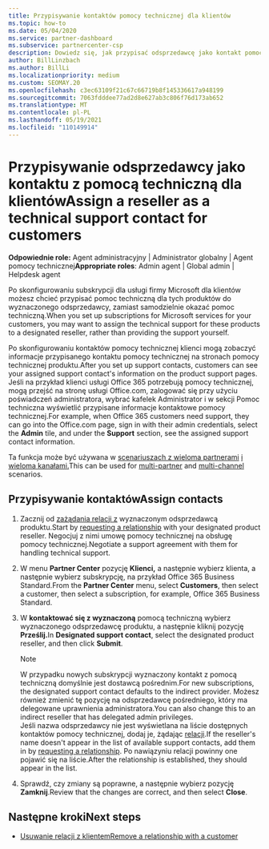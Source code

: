 ```yaml
---
title: Przypisywanie kontaktów pomocy technicznej dla klientów
ms.topic: how-to
ms.date: 05/04/2020
ms.service: partner-dashboard
ms.subservice: partnercenter-csp
description: Dowiedz się, jak przypisać odsprzedawcę jako kontakt pomocy technicznej dla klientów, którzy mają subskrypcje usługi usługi firmy Microsoft.
author: BillLinzbach
ms.author: BillLi
ms.localizationpriority: medium
ms.custom: SEOMAY.20
ms.openlocfilehash: c3ec63109f21c67c66719b8f145336617a948199
ms.sourcegitcommit: 7063fdddee77ad2d8e627ab3c806f76d173ab652
ms.translationtype: MT
ms.contentlocale: pl-PL
ms.lasthandoff: 05/19/2021
ms.locfileid: "110149914"
---
```

# <a name="assign-a-reseller-as-a-technical-support-contact-for-customers"></a><span data-ttu-id="5e7ad-103">Przypisywanie odsprzedawcy jako kontaktu z pomocą techniczną dla klientów</span><span class="sxs-lookup"><span data-stu-id="5e7ad-103">Assign a reseller as a technical support contact for customers</span></span>

<span data-ttu-id="5e7ad-104">**Odpowiednie role:** Agent administracyjny | Administrator globalny | Agent pomocy technicznej</span><span class="sxs-lookup"><span data-stu-id="5e7ad-104">**Appropriate roles**: Admin agent | Global admin | Helpdesk agent</span></span>


<span data-ttu-id="5e7ad-105">Po skonfigurowaniu subskrypcji dla usługi firmy Microsoft dla klientów możesz chcieć przypisać pomoc techniczną dla tych produktów do wyznaczonego odsprzedawcy, zamiast samodzielnie okazać pomoc techniczną.</span><span class="sxs-lookup"><span data-stu-id="5e7ad-105">When you set up subscriptions for Microsoft services for your customers, you may want to assign the technical support for these products to a designated reseller, rather than providing the support yourself.</span></span>

<span data-ttu-id="5e7ad-106">Po skonfigurowaniu kontaktów pomocy technicznej klienci mogą zobaczyć informacje przypisanego kontaktu pomocy technicznej na stronach pomocy technicznej produktu.</span><span class="sxs-lookup"><span data-stu-id="5e7ad-106">After you set up support contacts, customers can see your assigned support contact's information on the product support pages.</span></span> <span data-ttu-id="5e7ad-107">Jeśli na przykład klienci usługi Office 365 potrzebują pomocy technicznej, mogą przejść na stronę usługi  Office.com, zalogować  się przy użyciu poświadczeń administratora, wybrać kafelek Administrator i w sekcji Pomoc techniczna wyświetlić przypisane informacje kontaktowe pomocy technicznej.</span><span class="sxs-lookup"><span data-stu-id="5e7ad-107">For example, when Office 365 customers need support, they can go into the Office.com page, sign in with their admin credentials, select the **Admin** tile, and under the **Support** section, see the assigned support contact information.</span></span>

<span data-ttu-id="5e7ad-108">Ta funkcja może być używana w [scenariuszach z wieloma partnerami](multipartner.md) [i wieloma kanałami.](multichannel.md)</span><span class="sxs-lookup"><span data-stu-id="5e7ad-108">This can be used for [multi-partner](multipartner.md) and [multi-channel](multichannel.md) scenarios.</span></span> 


## <a name="assign-contacts"></a><span data-ttu-id="5e7ad-109">Przypisywanie kontaktów</span><span class="sxs-lookup"><span data-stu-id="5e7ad-109">Assign contacts</span></span>

1. <span data-ttu-id="5e7ad-110">Zacznij od [zażądania relacji z](request-a-relationship-with-a-customer.md) wyznaczonym odsprzedawcą produktu.</span><span class="sxs-lookup"><span data-stu-id="5e7ad-110">Start by [requesting a relationship](request-a-relationship-with-a-customer.md) with your designated product reseller.</span></span> <span data-ttu-id="5e7ad-111">Negocjuj z nimi umowę pomocy technicznej na obsługę pomocy technicznej.</span><span class="sxs-lookup"><span data-stu-id="5e7ad-111">Negotiate a support agreement with them for handling technical support.</span></span>

2. <span data-ttu-id="5e7ad-112">W menu **Partner Center** pozycję **Klienci,** a następnie wybierz klienta, a następnie wybierz subskrypcję, na przykład Office 365 Business Standard.</span><span class="sxs-lookup"><span data-stu-id="5e7ad-112">From the **Partner Center** menu, select **Customers**, then select a customer, then select a subscription, for example, Office 365 Business Standard.</span></span>

3. <span data-ttu-id="5e7ad-113">W **kontaktować się z wyznaczoną** pomocą techniczną wybierz wyznaczonego odsprzedawcę produktu, a następnie kliknij pozycję **Prześlij.**</span><span class="sxs-lookup"><span data-stu-id="5e7ad-113">In  **Designated support contact**, select the designated product reseller, and then click **Submit**.</span></span> 

      >[!NOTE]  
      ><span data-ttu-id="5e7ad-114">W przypadku nowych subskrypcji wyznaczony kontakt z pomocą techniczną domyślnie jest dostawcą pośrednim.</span><span class="sxs-lookup"><span data-stu-id="5e7ad-114">For new subscriptions, the designated support contact defaults to the indirect provider.</span></span> <span data-ttu-id="5e7ad-115">Możesz również zmienić tę pozycję na odsprzedawcę pośredniego, który ma delegowane uprawnienia administratora.</span><span class="sxs-lookup"><span data-stu-id="5e7ad-115">You can also change this to an indirect reseller that has delegated admin privileges.</span></span>    
    ><span data-ttu-id="5e7ad-116">Jeśli nazwa odsprzedawcy nie jest wyświetlana na liście dostępnych kontaktów pomocy technicznej, dodaj je, żądając [relacji](request-a-relationship-with-a-customer.md).</span><span class="sxs-lookup"><span data-stu-id="5e7ad-116">If the reseller's name doesn't appear in the list of available support contacts, add them in by [requesting a relationship](request-a-relationship-with-a-customer.md).</span></span> <span data-ttu-id="5e7ad-117">Po nawiązyniu relacji powinny one pojawić się na liście.</span><span class="sxs-lookup"><span data-stu-id="5e7ad-117">After the relationship is established, they should appear in the list.</span></span>  

4. <span data-ttu-id="5e7ad-118">Sprawdź, czy zmiany są poprawne, a następnie wybierz pozycję **Zamknij**.</span><span class="sxs-lookup"><span data-stu-id="5e7ad-118">Review that the changes are correct, and then select **Close**.</span></span>

## <a name="next-steps"></a><span data-ttu-id="5e7ad-119">Następne kroki</span><span class="sxs-lookup"><span data-stu-id="5e7ad-119">Next steps</span></span>

- [<span data-ttu-id="5e7ad-120">Usuwanie relacji z klientem</span><span class="sxs-lookup"><span data-stu-id="5e7ad-120">Remove a relationship with a customer</span></span>](remove-a-relationship.md)